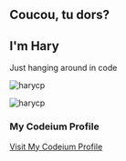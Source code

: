 <h2 align="left">Coucou, tu dors?</h2>
<h2 align="left">I'm Hary</h2>
<p align="left">Just hanging around in code</p>

<div display="flex">
  <p><img src="https://github-readme-stats.vercel.app/api/top-langs?username=harycp&show_icons=true&locale=en&layout=compact&theme=dark" alt="harycp" /></p>
  <p><img src="https://github-readme-streak-stats.herokuapp.com/?user=harycp&theme=dark" alt="harycp" /></p>
</div>

### My Codeium Profile
[Visit My Codeium Profile](https://codeium.com/profile/haryc)
